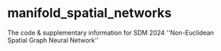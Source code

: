 # manifold_spatial_networks
The code & supplementary information for SDM 2024
''Non-Euclidean Spatial Graph Neural Network''
